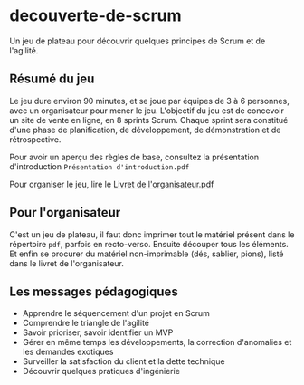 # decouverte-de-scrum
Un jeu de plateau pour découvrir quelques principes de Scrum et de l'agilité.

## Résumé du jeu
Le jeu dure environ 90 minutes, et se joue par équipes de 3 à 6 personnes, avec un organisateur pour mener le jeu.
L'objectif du jeu est de concevoir un site de vente en ligne, en 8 sprints Scrum.
Chaque sprint sera constitué d'une phase de planification, de développement, de démonstration et de rétrospective.

Pour avoir un aperçu des règles de base, consultez la présentation d'introduction `Présentation d'introduction.pdf`

Pour organiser le jeu, lire le [Livret de l'organisateur.pdf](./Livret%20de%20l'organisateur.pdf)

## Pour l'organisateur
C'est un jeu de plateau, il faut donc imprimer tout le matériel présent dans le répertoire `pdf`, parfois en recto-verso.
Ensuite découper tous les éléments.
Et enfin se procurer du matériel non-imprimable (dés, sablier, pions), listé dans le livret de l'organisateur.

## Les messages pédagogiques

* Apprendre le séquencement d'un projet en Scrum
* Comprendre le triangle de l'agilité
* Savoir prioriser, savoir identifier un MVP
* Gérer en même temps les développements, la correction d'anomalies et les demandes exotiques
* Surveiller la satisfaction du client et la dette technique
* Découvrir quelques pratiques d'ingénierie
